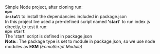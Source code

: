 Simple Node project, after cloning run:
</br>
<strong><code>npm install</strong></code> to install the dependancies included in package.json
</br>
In this project Ive used a pre-defined script named <strong>'start'</strong> to run index.js directly, to test it run:
</br>
<strong><code>npm start</code></strong>
</br>
The 'start' script is defined in package.json
</br>
<strong>Note:</strong>: The package type is set to module in package.json, so we use node modules as <strong>ESM</strong> <em>(EcmaScript Module)</em>

